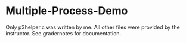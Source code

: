 # Multiple-Process-Demo

Only p3helper.c was written by me. All other files were provided by the instructor. 
See gradernotes for documentation.
